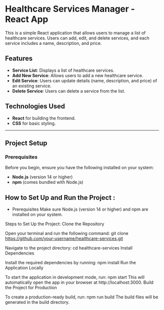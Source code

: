 # Healthcare Services Manager - React App

This is a simple React application that allows users to manage a list of healthcare services. Users can add, edit, and delete services, and each service includes a name, description, and price.

## Features
- **Service List**: Displays a list of healthcare services.
- **Add New Service**: Allows users to add a new healthcare service.
- **Edit Service**: Users can update details (name, description, and price) of an existing service.
- **Delete Service**: Users can delete a service from the list.

## Technologies Used
- **React** for building the frontend.
- **CSS** for basic styling.

---

## Project Setup

### Prerequisites

Before you begin, ensure you have the following installed on your system:
- **Node.js** (version 14 or higher)
- **npm** (comes bundled with Node.js)

## How to Set Up and Run the Project : 
- Prerequisites
Make sure Node.js (version 14 or higher) and npm are installed on your system.

Steps to Set Up the Project:
Clone the Repository

Open your terminal and run the following command:
git clone https://github.com/your-username/healthcare-services.git

Navigate to the project directory:
cd healthcare-services
Install Dependencies

Install the required dependencies by running:
npm install
Run the Application Locally

To start the application in development mode, run:
npm start
This will automatically open the app in your browser at http://localhost:3000.
Build the Project for Production

To create a production-ready build, run:
npm run build
The build files will be generated in the build directory.
